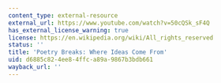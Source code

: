 ```yaml
---
content_type: external-resource
external_url: https://www.youtube.com/watch?v=50cQSk_sF4Q
has_external_license_warning: true
license: https://en.wikipedia.org/wiki/All_rights_reserved
status: ''
title: 'Poetry Breaks: Where Ideas Come From'
uid: d6885c82-4ee8-4ffc-a89a-9867b3bdb661
wayback_url: ''
---
```

